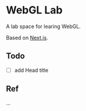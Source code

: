 # WebGL Lab

A lab space for learing WebGL.

Based on [Next.js](https://nextjs.org).

## Todo

- [ ] add Head title

## Ref

...
